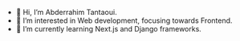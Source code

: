 - 👋 Hi, I’m Abderrahim Tantaoui.
- 👀 I’m interested in Web development, focusing towards Frontend.
- 🌱 I’m currently learning Next.js and Django frameworks.
<!-- - 💞️ I’m looking to collaborate on ... -->
<!-- - 📫 How to reach me ... -->

<!---
AbdouTanta/AbdouTanta is a ✨ special ✨ repository because its `README.md` (this file) appears on your GitHub profile.
You can click the Preview link to take a look at your changes.
--->
